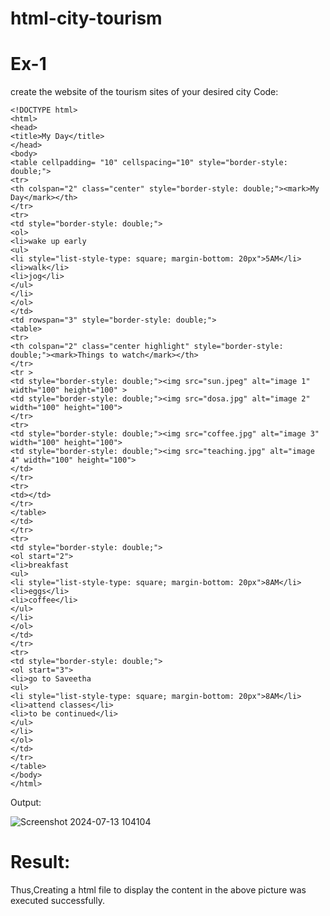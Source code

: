 # html-city-tourism
# Ex-1
create the website of the tourism sites of your desired city 
Code:
```
<!DOCTYPE html>
<html>
<head>
<title>My Day</title>
</head>
<body>
<table cellpadding= "10" cellspacing="10" style="border-style: double;">
<tr>
<th colspan="2" class="center" style="border-style: double;"><mark>My Day</mark></th>
</tr>
<tr>
<td style="border-style: double;">
<ol>
<li>wake up early
<ul>
<li style="list-style-type: square; margin-bottom: 20px">5AM</li>
<li>walk</li>
<li>jog</li>
</ul>
</li>
</ol>
</td>
<td rowspan="3" style="border-style: double;">
<table>
<tr>
<th colspan="2" class="center highlight" style="border-style: double;"><mark>Things to watch</mark></th>
</tr>
<tr >
<td style="border-style: double;"><img src="sun.jpeg" alt="image 1" width="100" height="100" >
<td style="border-style: double;"><img src="dosa.jpg" alt="image 2" width="100" height="100">
</tr>
<tr>
<td style="border-style: double;"><img src="coffee.jpg" alt="image 3" width="100" height="100">
<td style="border-style: double;"><img src="teaching.jpg" alt="image 4" width="100" height="100">
</td>
</tr>
<tr>
<td></td>
</tr>
</table>
</td>
</tr>
<tr>
<td style="border-style: double;">
<ol start="2">
<li>breakfast
<ul>
<li style="list-style-type: square; margin-bottom: 20px">8AM</li>
<li>eggs</li>
<li>coffee</li>
</ul>
</li>
</ol>
</td>
</tr>
<tr>
<td style="border-style: double;">
<ol start="3">
<li>go to Saveetha
<ul>
<li style="list-style-type: square; margin-bottom: 20px">8AM</li>
<li>attend classes</li>
<li>to be continued</li>
</ul>
</li>
</ol>
</td>
</tr>
</table>
</body>
</html>
```
Output:

![Screenshot 2024-07-13 104104](https://github.com/user-attachments/assets/d9469aab-fd0b-4af2-88cd-ae99c190146a)

# Result:
Thus,Creating a html file to display the content in the above picture was executed successfully.
